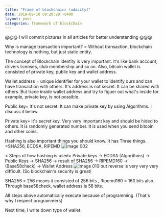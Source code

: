 ```yaml
---
title: "Frame of blockchains (udacity)"
date: 2019-09-10 08:26:28 -0400
layout: post
categories: framework of blockchain
---
```


@@@  I will commit pictures in all articles for better understanding   @@@

Why is manage transaction important?
= Without transaction, blockchain technology is nothing, but just static entity.

The concept of Blockchain identity is very important. It's like bank account, drivers licenses, club membership and so on.
Also, bitcoin wallet is consisted of private key, public key and wallet address.

Wallet address = unique identifier for your wallet to identify ours and can have transaction with others.
It's address is not secret. It can be shared with others. But trace inside wallet address and try to figuer out what's inside
for example, private key, is not possible.

Public key= It's not secret. It can make private key by using Algorithms. I discuss it below.

Private key= It's secret key. Very very important key and should be hided to others. 
 It is randomly generated number. It is used when you send bitcoin and other coins. 

Hashing is also important things you should know.
It has Three things. =SHA256, ECDSA, RIPEMD 
![image 002](https://user-images.githubusercontent.com/31816456/45399055-a5976900-b681-11e8-87eb-b36d8871b7a7.png)

< Steps of how hashing is used> 
Private keys -> ECDSA (Algorithms) -> Public Keys -> SHA256 -> result of SHA256 -> RIPEMD160 -> (Base58check) -> Wallet Address
![image 010](https://user-images.githubusercontent.com/31816456/45399070-b9db6600-b681-11e8-962d-1336c85499ea.png)
 but reverse is very very very difficult. (So blockchain's security is great)

SHA256 = 256 means it consisted of 256 bits , Ripemd160 = 160 bits also.
Through base58check, wallet address is 58 bits.

All steps above automatically execute because of programming. (That's why I respect programmers)

Next time, I write down type of wallet. 
